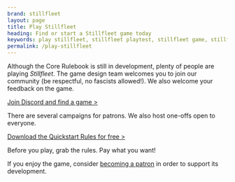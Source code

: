 ```yaml
---
brand: stillfleet
layout: page
title: Play Stillfleet
heading: Find or start a Stillfleet game today
keywords: play stillfleet, stillfleet playtest, stillfleet game, stillfleet gaming, stillfleet games, stillfleet campaign, stillfleet group, stillfleet groups, stillfleet players, stillfleet gm, stillfleet discord, stillfleet community, connect stillfleet
permalink: /play-stillfleet
---
```


Although the Core Rulebook is still in development, plenty of people are playing *Stillfleet*. The game design team welcomes you to join our community (be respectful, no fascists allowed!). We also welcome your feedback on the game.

[Join Discord and find a game > ](https://discord.gg/vu3vnm5)

There are several campaigns for patrons. We also host one-offs open to everyone.

[Download the Quickstart Rules for free >](https://stillfleet.itch.io/quickstart) 

Before you play, grab the rules. Pay what you want!

If you enjoy the game, consider [becoming a patron](https://www.patreon.com/stillfleet) in order to support its development.